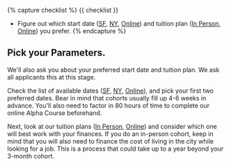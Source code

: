 {% capture checklist %}
{{ checklist }}
- Figure out which start date ([SF][course-dates-sf], [NY][course-dates-ny], [Online][course-dates-online]) and tuition plan ([In Person][in-person-tuition-plans], [Online][online-tuition-plans]) you prefer.
{% endcapture %}

## Pick your Parameters.

We'll also ask you about your preferred start date and tuition plan. We ask all applicants this at this stage.

Check the list of available dates ([SF][course-dates-sf], [NY][course-dates-ny], [Online][course-dates-online]), and pick your first two preferred dates. Bear in mind that cohorts usually fill up 4-6 weeks in advance. You'll also need to factor in 80 hours of time to complete our online Alpha Course beforehand.

Next, look at our tuition plans ([In Person][in-person-tuition-plans], [Online][online-tuition-plans]) and consider which one will best work with your finances. If you do an in-person cohort, keep in mind that you will also need to finance the cost of living in the city while looking for a job. This is a process that could take up to a year beyond your 3-month cohort.

[course-dates-sf]: https://www.appacademy.io/immersive/dates?location=san-francisco
[course-dates-ny]: https://www.appacademy.io/immersive/dates?location=new-york-city
[course-dates-online]: https://www.appacademy.io/immersive/dates?location=online
[in-person-tuition-plans]: https://s3-us-west-1.amazonaws.com/appacademy.io/Tuition+Plans.pdf
[online-tuition-plans]: https://appacademy.zendesk.com/hc/en-us/articles/360010568013-What-is-the-cost-of-the-Full-Time-Plan-What-payment-options-do-I-have-
